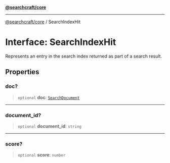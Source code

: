 [**@searchcraft/core**](/reference/sdk/core/README.md)

***

[@searchcraft/core](/reference/sdk/core/globals.md) / SearchIndexHit

# Interface: SearchIndexHit

Represents an entry in the search index returned as part of a search result.

## Properties

### doc?

> `optional` **doc**: [`SearchDocument`](/reference/sdk/core/interfaces/SearchDocument.md)

***

### document\_id?

> `optional` **document\_id**: `string`

***

### score?

> `optional` **score**: `number`
